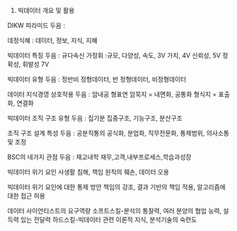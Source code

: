 1. 빅데이터 개요 및 활용

DIKW 피라미드
두음 :

데정식혜
: 데이터, 정보, 지식, 지혜

빅데이터 특징
두음 : 규다속신 가정휘
:규모, 다양성, 속도, 3V
가치, 4V
신뢰성, 5V
정확성, 휘발성 7V

빅데이터 유형
두음 : 정반비
정형데이터, 반 정형데이터, 비정형데이터

데이터 지식경영 상호작용
두음 : 암내공 형표연
암묵지 = 내면화, 공통화 형식지 = 표출화, 연결화

빅데이터 조직 구조 유형
두음 : 집기분
집중구조, 기능구조, 분산구조

조직 구조 설계 특성
두음 : 공분직통의
공식화, 분업화, 직무전문화, 통제범위, 의사소통 및 조정

BSC의 네가지 관점
두음 : 재고내학
재무,고객,내부프로세스,학습과성장

빅데이터 위기 요인
사생활 침해, 책임 원칙의 훼손, 데이터 오용

빅데이터 위기 요인에 대한 통제 방안
책임의 강조, 결과 기반의 책임 적용, 알고리즘에 대한 접근 허용

데이터 사이언티스트의 요구역량
소프트스킬-분석의 통찰력, 여러 분양의 협업 능력, 설득력 있는 전달력
하드스킬-빅데이터 관련 이론적 지식, 분석기술의 숙련도

